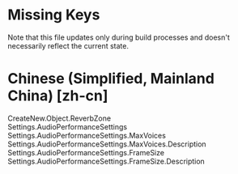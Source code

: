 # Missing Keys
Note that this file updates only during build processes and doesn't necessarily reflect the current state.

# Chinese (Simplified, Mainland China) [zh-cn]
CreateNew.Object.ReverbZone  
Settings.AudioPerformanceSettings  
Settings.AudioPerformanceSettings.MaxVoices  
Settings.AudioPerformanceSettings.MaxVoices.Description  
Settings.AudioPerformanceSettings.FrameSize  
Settings.AudioPerformanceSettings.FrameSize.Description  

